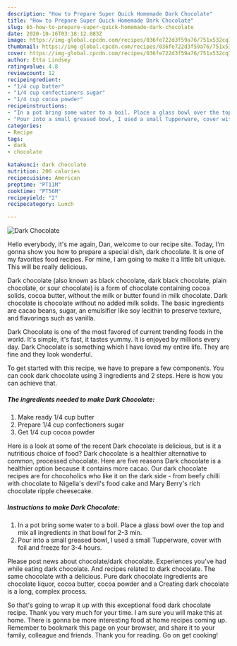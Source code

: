 ```yaml
---
description: "How to Prepare Super Quick Homemade Dark Chocolate"
title: "How to Prepare Super Quick Homemade Dark Chocolate"
slug: 65-how-to-prepare-super-quick-homemade-dark-chocolate
date: 2020-10-16T03:18:12.083Z
image: https://img-global.cpcdn.com/recipes/036fe722d3f59a76/751x532cq70/dark-chocolate-recipe-main-photo.jpg
thumbnail: https://img-global.cpcdn.com/recipes/036fe722d3f59a76/751x532cq70/dark-chocolate-recipe-main-photo.jpg
cover: https://img-global.cpcdn.com/recipes/036fe722d3f59a76/751x532cq70/dark-chocolate-recipe-main-photo.jpg
author: Etta Lindsey
ratingvalue: 4.8
reviewcount: 12
recipeingredient:
- "1/4 cup butter"
- "1/4 cup confectioners sugar"
- "1/4 cup cocoa powder"
recipeinstructions:
- "In a pot bring some water to a boil. Place a glass bowl over the top and mix all ingredients in that bowl for 2-3 min."
- "Pour into a small greased bowl, I used a small Tupperware, cover with foil and freeze for 3-4 hours."
categories:
- Recipe
tags:
- dark
- chocolate

katakunci: dark chocolate 
nutrition: 206 calories
recipecuisine: American
preptime: "PT11M"
cooktime: "PT56M"
recipeyield: "2"
recipecategory: Lunch

---
```



![Dark Chocolate](https://img-global.cpcdn.com/recipes/036fe722d3f59a76/751x532cq70/dark-chocolate-recipe-main-photo.jpg)

Hello everybody, it's me again, Dan, welcome to our recipe site. Today, I'm gonna show you how to prepare a special dish, dark chocolate. It is one of my favorites food recipes. For mine, I am going to make it a little bit unique. This will be really delicious.

Dark chocolate (also known as black chocolate, dark black chocolate, plain chocolate, or sour chocolate) is a form of chocolate containing cocoa solids, cocoa butter, without the milk or butter found in milk chocolate. Dark chocolate is chocolate without no added milk solids. The basic ingredients are cacao beans, sugar, an emulsifier like soy lecithin to preserve texture, and flavorings such as vanilla.

Dark Chocolate is one of the most favored of current trending foods in the world. It's simple, it's fast, it tastes yummy. It is enjoyed by millions every day. Dark Chocolate is something which I have loved my entire life. They are fine and they look wonderful.


To get started with this recipe, we have to prepare a few components. You can cook dark chocolate using 3 ingredients and 2 steps. Here is how you can achieve that.

<!--inarticleads1-->

##### The ingredients needed to make Dark Chocolate:

1. Make ready 1/4 cup butter
1. Prepare 1/4 cup confectioners sugar
1. Get 1/4 cup cocoa powder


Here is a look at some of the recent Dark chocolate is delicious, but is it a nutritious choice of food? Dark chocolate is a healthier alternative to common, processed chocolate. Here are five reasons Dark chocolate is a healthier option because it contains more cacao. Our dark chocolate recipes are for chocoholics who like it on the dark side - from beefy chilli with chocolate to Nigella&#39;s devil&#39;s food cake and Mary Berry&#39;s rich chocolate ripple cheesecake. 

<!--inarticleads2-->

##### Instructions to make Dark Chocolate:

1. In a pot bring some water to a boil. Place a glass bowl over the top and mix all ingredients in that bowl for 2-3 min.
1. Pour into a small greased bowl, I used a small Tupperware, cover with foil and freeze for 3-4 hours.


Please post news about chocolate/dark chocolate. Experiences you&#39;ve had while eating dark chocolate. And recipes related to dark chocolate. The same chocolate with a delicious. Pure dark chocolate ingredients are chocolate liquor, cocoa butter, cocoa powder and a Creating dark chocolate is a long, complex process. 

So that's going to wrap it up with this exceptional food dark chocolate recipe. Thank you very much for your time. I am sure you will make this at home. There is gonna be more interesting food at home recipes coming up. Remember to bookmark this page on your browser, and share it to your family, colleague and friends. Thank you for reading. Go on get cooking!
